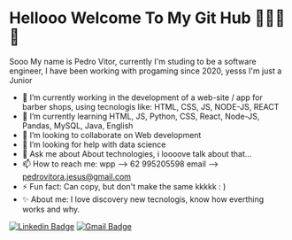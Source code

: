 # Hellooo Welcome To My Git Hub 👨🏾‍💻🚀
 
Sooo
My name is Pedro Vitor, currently I'm studing to be a software engineer, I have been working with progaming since 2020, yesss I'm just a Junior 


- 🔭 I’m currently working in the development of a web-site / app for barber shops, using tecnologis like: HTML, CSS, JS, NODE-JS, REACT
- 🌱 I’m currently learning HTML, JS, Python, CSS, React, Node-JS, Pandas, MySQL, Java, English
- 👯 I’m looking to collaborate on Web development
- 🤔 I’m looking for help with data science 
- 💬 Ask me about About technologies, i loooove talk about that...
- 📫 How to reach me: wpp --> 62 995205598 email --> pedrovitora.jesus@gmail.com  
- ⚡ Fun fact: Can copy, but don't make the same kkkkk : ) 
- ✨ About me: I love discovery new tecnologis, know how everthing works and why.

[![Linkedin Badge](https://img.shields.io/badge/-Pedro%20Jesus-6633cc?style=flat-square&logo=Linkedin&logoColor=blue&link=https://www.linkedin.com/in/pedro-jesus/)](https://www.linkedin.com/in/pedro-jesus-b6b6101ba/) 
[![Gmail Badge](https://img.shields.io/badge/-pedrovitora.jesus@gmail.com-6633cc?style=flat-square&logo=Gmail&logoColor=blue&link=mailto:pedrovitora.jesus@gmail.com)](mailto:pedrovitora.jesus@gmail.com)
